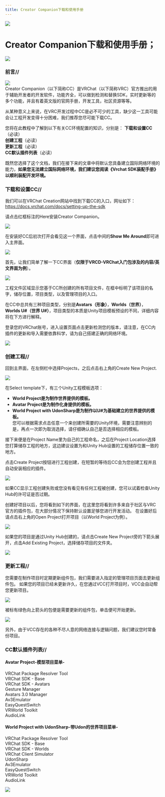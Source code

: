 ```yaml
---
title: Creator Companion下载和使用手册
---
```


![](/img/starter/beginner-header-high.png)  
# Creator Companion下载和使用手册；
![](/img/vrcd-img/tag-vrcd.png)  

### 前言//
![](/img/starter/creator-companion-manual/CreatorCompanion.png)  
Creator Companion（以下简称CC）是VRChat（以下简称VRC）官方推出的用于辅助开发者的开发软件，功能齐全，可以做到检测和替换SDK，实时更新等的多个功能，并且有着英文版的官网手册，开发工具，社区资源等等。

从某种意义上来说，在VRC开发过程中CC是必不可少的工具，缺少这一工具可能会让工程开发变得十分困难，我们推荐您尽可能下载CC。

您将在此教程中了解到以下有关CC环境配置的知识，分别是：
**下载和设置CC**（必读）  
**创建工程**（必读）  
**更新工程**（必读）  
**CC默认插件列表**（必读）  

既然您选择了这个文档，我们在接下来的文章中将默认您具备建立国际网络环境的能力，**如果您无法建立国际网络环境，我们建议您阅读《Vrchat SDK装配手册》以顺利装配开发环境。**

### 下载和设置CC//
我们可以在VRChat Creation网站中找到下载CC的入口，网址如下：
https://docs.vrchat.com/docs/setting-up-the-sdk

请点击红框标注的Here安装Creator Companion。

![](/img/starter/creator-companion-manual/1.png)

在安装好CC后初次打开会看见这一个界面，点击中间的**Show Me Around**即可进入主界面。

![](/img/starter/creator-companion-manual/2.png)

首先，让我们简单了解一下CC界面（**仅限于VRCD-VRChat入门包涉及的内容/英文界面为例**）。

![](/img/starter/creator-companion-manual/3.png)

工程文件区域显示您基于CC所创建的所有项目文件，在框中标明了该项目的名字，储存位置，项目类型，以及管理项目的入口。

在CC中总共有三种项目类型，分别是**Avatars（形象）**，**Worlds（世界）**，**Worlds U#（世界 U#）**，项目类型的本质是Unity项目模板预设的不同，详细内容将在下方进行解释。

登录您的VRChat账号，进入设置页面点击更新检测您的版本，请注意，在CC内插件的更新和导入需要依靠科学，请为自己搭建正确的网络环境。

![](/img/starter/creator-companion-manual/4.png)

### 创建工程//
回到主界面，在左侧栏中选择Projects，之后点击右上角的Create New Project.

![](/img/starter/creator-companion-manual/5.png)

在Select template下，有三个Unity工程模板选项：
+ **World Project是为制作世界提供的模板。**
+ **Avatar Project是为制作化身提供的模板。**
+ **World Project with UdonSharp是为制作以U#为基础建立的世界提供的模板。**  
您可以根据需求点击任意一个来创建所需要的Unity环境，需要注意辨别的是，再点一次即为取消选择，请仔细确认自己是否选择相应的模板。

接下来便是在Project Name里为自己的工程命名，之后在Project Location选择您打算储存工程的地方，这边建议设置为和Unity Hub设置的工程储存位置一致的地方。

点击Create Project按钮进行工程创建，在短暂的等待后CC会为您创建工程并且自动安装相应的插件。

![](/img/starter/creator-companion-manual/6.png)

如果CC显示工程创建失败或您没有看见有任何工程被创建，您可以试着检查Unity Hub的许可证是否过期。

创建好项目以后，您将看到如下的界面，在这里您将看到许多来自于社区与VRC官方的插件包，在大部分情况下保持默认设置足够您进行开发活动。
在设置好后请点击右上角的Open Project打开项目（以World Project为例）。

![](/img/starter/creator-companion-manual/7.png)

如果您的项目是通过Unity Hub创建的，请点击Create New Project旁的下箭头展开，点击Add Existing Project，选择储存项目的文件夹。

![](/img/starter/creator-companion-manual/8.png)

### 更新工程//
您需要在制作项目时定期更新组件包，我们需要进入指定的管理项目页面去更新组件包。
如果您的项目已经未更新许久，在您通过VCC打开项目时，VCC会自动帮您更新项目。

![](/img/starter/creator-companion-manual/9.png)

被标有绿色向上箭头的包便是需要更新的组件包，单击便可开始更新。

![](/img/starter/creator-companion-manual/10.png)

另外，由于VCC存在的各种不尽人意的网络连接与逻辑问题，我们建议您时常备份项目。

### CC默认插件列表//

#### Avatar Project-模型项目菜单-

VRChat Package Resolver Tool  
VRChat SDK - Base  
VRChat SDK - Avatars  
Gesture Manager  
Avatars 3.0 Manager  
Av3Emulator  
EasyQuestSwitch  
VRWorld Toolkit  
AudioLink  

#### World Project with UdonSharp-带Udon的世界项目菜单-

VRChat Package Resolver Tool  
VRChat SDK - Base  
VRChat SDK - Worlds  
VRChat Client Simulator  
UdonSharp  
Av3Emulator  
EasyQuestSwitch  
VRWorld Toolkit  
AudioLink  

![](/img/starter/creator-companion-manual/creator-companion-manual.png)